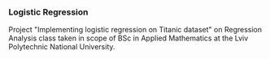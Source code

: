 ### Logistic Regression
Project "Implementing logistic regression on Titanic dataset" on Regression Analysis class taken in scope of BSc in Applied Mathematics at the Lviv Polytechnic National University.
